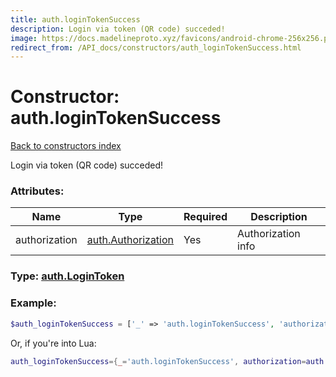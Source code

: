 ```yaml
---
title: auth.loginTokenSuccess
description: Login via token (QR code) succeded!
image: https://docs.madelineproto.xyz/favicons/android-chrome-256x256.png
redirect_from: /API_docs/constructors/auth_loginTokenSuccess.html
---
```

# Constructor: auth.loginTokenSuccess  
[Back to constructors index](index.md)



Login via token (QR code) succeded!

### Attributes:

| Name     |    Type       | Required | Description |
|----------|---------------|----------|-------------|
|authorization|[auth.Authorization](../constructors/auth.Authorization.md) | Yes|Authorization info|



### Type: [auth.LoginToken](../types/auth.LoginToken.md)


### Example:

```php
$auth_loginTokenSuccess = ['_' => 'auth.loginTokenSuccess', 'authorization' => auth.Authorization];
```  


Or, if you're into Lua:

```lua
auth_loginTokenSuccess={_='auth.loginTokenSuccess', authorization=auth.Authorization}

```


